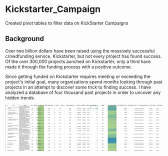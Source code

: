 # Kickstarter_Campaign
Created pivot tables to filter data on KickStarter Campaigns

## Background

Over two billion dollars have been raised using the massively successful crowdfunding service, Kickstarter, but not every project has found success. Of the over 300,000 projects aunched on Kickstarter, only a third have made it through the funding process with a positive outcome.

Since getting funded on Kickstarter requires meeting or exceeding the project's initial goal, many organizations spend months looking through past projects in an attempt to discover some trick to finding success. I have analyzed a database of four thousand past projects in order to uncover any hidden trends.

![Kickstarter Table](Images/FullTable.PNG)
